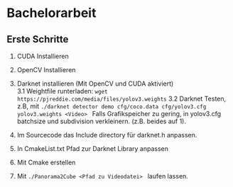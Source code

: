 # Bachelorarbeit

Erste Schritte
--------------

1. CUDA Installieren
2. OpenCV Installieren
3. Darknet installieren (Mit OpenCV und CUDA aktiviert)  
  3.1 Weightfile runterladen: `wget https://pjreddie.com/media/files/yolov3.weights`
  3.2 Darknet Testen, z.B, mit 
  `./darknet detector demo cfg/coco.data cfg/yolov3.cfg yolov3.weights <Video> `
  Falls Grafikspeicher zu gering, in yolov3.cfg batchsize und subdivision verkleinern. (z.B. beides auf 1).
 
4. Im Sourcecode das Include directory für darknet.h anpassen.
5. In CmakeList.txt Pfad zur Darknet Library anpassen
6. Mit Cmake erstellen
7. Mit `./Panorama2Cube <Pfad zu Videodatei> ` laufen lassen.
 
